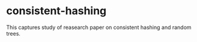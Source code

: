 # consistent-hashing
This captures study of reasearch paper on consistent hashing and random trees.
